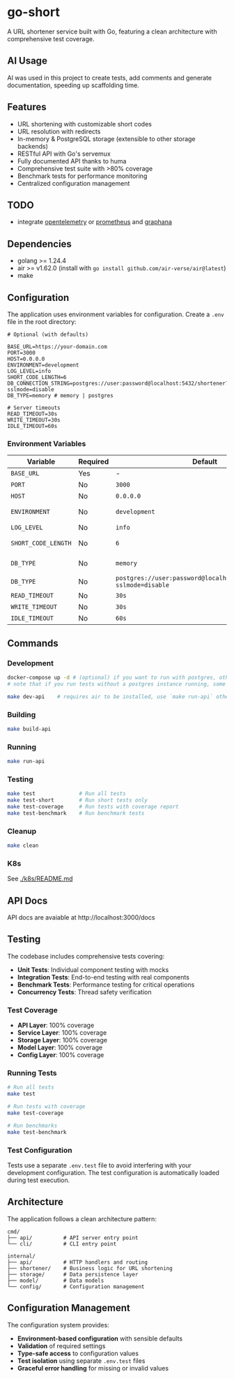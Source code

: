 # go-short

A URL shortener service built with Go, featuring a clean architecture with comprehensive test coverage.

## AI Usage

AI was used in this project to create tests, add comments and generate documentation, speeding up scaffolding time.

## Features

- URL shortening with customizable short codes
- URL resolution with redirects
- In-memory & PostgreSQL storage (extensible to other storage backends)
- RESTful API with Go's servemux
- Fully documented API thanks to huma
- Comprehensive test suite with >80% coverage
- Benchmark tests for performance monitoring
- Centralized configuration management

## TODO

- integrate [opentelemetry](https://opentelemetry.io/docs/languages/go/getting-started/) or [prometheus](https://prometheus.io/docs/guides/go-application/) and [graphana](https://grafana.com/docs/grafana-cloud/monitor-infrastructure/integrations/integration-reference/integration-golang/)

## Dependencies

- golang >= 1.24.4
- air >= v1.62.0 (install with `go install github.com/air-verse/air@latest`)
- make

## Configuration

The application uses environment variables for configuration. Create a `.env` file in the root directory:

```env
# Optional (with defaults)

BASE_URL=https://your-domain.com
PORT=3000
HOST=0.0.0.0
ENVIRONMENT=development
LOG_LEVEL=info
SHORT_CODE_LENGTH=6
DB_CONNECTION_STRING=postgres://user:password@localhost:5432/shortener?sslmode=disable
DB_TYPE=memory # memory | postgres

# Server timeouts
READ_TIMEOUT=30s
WRITE_TIMEOUT=30s
IDLE_TIMEOUT=60s
```

### Environment Variables

| Variable            | Required | Default                                                             | Description                               |
| ------------------- | -------- | ------------------------------------------------------------------- | ----------------------------------------- |
| `BASE_URL`          | Yes      | -                                                                   | Base URL for shortened links              |
| `PORT`              | No       | `3000`                                                              | Server port                               |
| `HOST`              | No       | `0.0.0.0`                                                           | Server host                               |
| `ENVIRONMENT`       | No       | `development`                                                       | Environment (development/production/test) |
| `LOG_LEVEL`         | No       | `info`                                                              | Logging level                             |
| `SHORT_CODE_LENGTH` | No       | `6`                                                                 | Length of generated short codes (3-20)    |
| `DB_TYPE`           | No       | `memory`                                                            | Database type (memory/postgres/redis)     |
| `DB_TYPE`           | No       | `postgres://user:password@localhost:5432/shortener?sslmode=disable` | Database Connection String                |
| `READ_TIMEOUT`      | No       | `30s`                                                               | HTTP read timeout                         |
| `WRITE_TIMEOUT`     | No       | `30s`                                                               | HTTP write timeout                        |
| `IDLE_TIMEOUT`      | No       | `60s`                                                               | HTTP idle timeout                         |

## Commands

### Development

```sh
docker-compose up -d # (optional) if you want to run with postgres, otherwise set DB_TYPE=memory
# note that if you run tests without a postgres instance running, some of them may fail.

make dev-api    # requires air to be installed, use `make run-api` otherwise
```

### Building

```sh
make build-api
```

### Running

```sh
make run-api
```

### Testing

```sh
make test              # Run all tests
make test-short        # Run short tests only
make test-coverage     # Run tests with coverage report
make test-benchmark    # Run benchmark tests
```

### Cleanup

```sh
make clean
```

### K8s

See [./k8s/README.md](./k8s/README.md)

## API Docs

API docs are avaiable at http://localhost:3000/docs

## Testing

The codebase includes comprehensive tests covering:

- **Unit Tests**: Individual component testing with mocks
- **Integration Tests**: End-to-end testing with real components
- **Benchmark Tests**: Performance testing for critical operations
- **Concurrency Tests**: Thread safety verification

### Test Coverage

- **API Layer**: 100% coverage
- **Service Layer**: 100% coverage
- **Storage Layer**: 100% coverage
- **Model Layer**: 100% coverage
- **Config Layer**: 100% coverage

### Running Tests

```sh
# Run all tests
make test

# Run tests with coverage
make test-coverage

# Run benchmarks
make test-benchmark
```

### Test Configuration

Tests use a separate `.env.test` file to avoid interfering with your development configuration. The test configuration is automatically loaded during test execution.

## Architecture

The application follows a clean architecture pattern:

```
cmd/
├── api/          # API server entry point
└── cli/          # CLI entry point

internal/
├── api/          # HTTP handlers and routing
├── shortener/    # Business logic for URL shortening
├── storage/      # Data persistence layer
├── model/        # Data models
└── config/       # Configuration management
```

## Configuration Management

The configuration system provides:

- **Environment-based configuration** with sensible defaults
- **Validation** of required settings
- **Type-safe access** to configuration values
- **Test isolation** using separate `.env.test` files
- **Graceful error handling** for missing or invalid values
